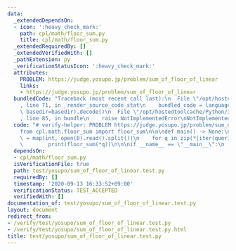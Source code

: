 ```yaml
---
data:
  _extendedDependsOn:
  - icon: ':heavy_check_mark:'
    path: cpl/math/floor_sum.py
    title: cpl/math/floor_sum.py
  _extendedRequiredBy: []
  _extendedVerifiedWith: []
  _pathExtension: py
  _verificationStatusIcon: ':heavy_check_mark:'
  attributes:
    PROBLEM: https://judge.yosupo.jp/problem/sum_of_floor_of_linear
    links:
    - https://judge.yosupo.jp/problem/sum_of_floor_of_linear
  bundledCode: "Traceback (most recent call last):\n  File \"/opt/hostedtoolcache/Python/3.9.0/x64/lib/python3.9/site-packages/onlinejudge_verify/documentation/build.py\"\
    , line 71, in _render_source_code_stat\n    bundled_code = language.bundle(stat.path,\
    \ basedir=basedir).decode()\n  File \"/opt/hostedtoolcache/Python/3.9.0/x64/lib/python3.9/site-packages/onlinejudge_verify/languages/python.py\"\
    , line 85, in bundle\n    raise NotImplementedError\nNotImplementedError\n"
  code: "# verify-helper: PROBLEM https://judge.yosupo.jp/problem/sum_of_floor_of_linear\n\
    from cpl.math.floor_sum import floor_sum\n\n\ndef main() -> None:\n    _, *queries\
    \ = map(int, open(0).read().split())\n    for q in zip(*[iter(queries)] * 4):\n\
    \        print(floor_sum(*q))\n\n\nif __name__ == \"__main__\":\n    main()\n"
  dependsOn:
  - cpl/math/floor_sum.py
  isVerificationFile: true
  path: test/yosupo/sum_of_floor_of_linear.test.py
  requiredBy: []
  timestamp: '2020-09-13 16:33:52+09:00'
  verificationStatus: TEST_ACCEPTED
  verifiedWith: []
documentation_of: test/yosupo/sum_of_floor_of_linear.test.py
layout: document
redirect_from:
- /verify/test/yosupo/sum_of_floor_of_linear.test.py
- /verify/test/yosupo/sum_of_floor_of_linear.test.py.html
title: test/yosupo/sum_of_floor_of_linear.test.py
---
```

